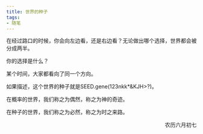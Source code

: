 ```yaml
---
title: 世界的种子
tags:
- 随笔
---
```


在经过路口的时候，你会向左边看，还是右边看？无论做出哪个选择，世界都会被分成两半。

你的选择是什么？

某个时间，大家都看向了同一个方向。

如果描述，这个世界的种子就是SEED.gene(123nkk*&KJH>?)。

在概率的世界，我们称之为偶然，称之为神的奇迹。

在种子的世界，我们称之为必然，称之为时之来路。

<p align="right">农历六月初七</p>